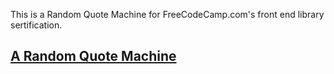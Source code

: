 This is a Random Quote Machine for FreeCodeCamp.com's front end library sertification.

## [A Random Quote Machine](http://localhost:3000/random-quote-machine)
